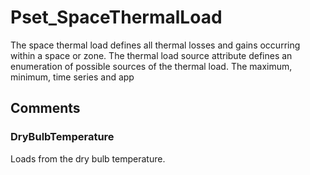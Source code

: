 # Pset_SpaceThermalLoad

The space thermal load defines all thermal losses and gains occurring within a space or zone.  The thermal load source attribute defines an enumeration of possible sources of the thermal load. The maximum, minimum, time series and app


## Comments

### DryBulbTemperature

Loads from the dry bulb temperature.

